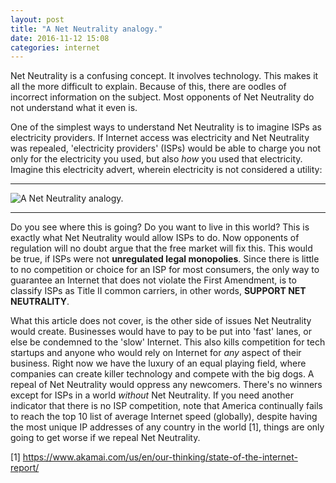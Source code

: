 ```yaml
---
layout: post
title: "A Net Neutrality analogy."
date: 2016-11-12 15:08
categories: internet
---
```


Net Neutrality is a confusing concept. It involves technology. This makes it all the more difficult to explain. Because of this, there are oodles of incorrect information on the subject. Most opponents of Net Neutrality do not understand what it even is.

One of the simplest ways to understand Net Neutrality is to imagine ISPs as electricity providers. If Internet access was electricity and Net Neutrality was repealed, 'electricity providers' (ISPs) would be able to charge you not only for the electricity you used, but also _how_ you used that electricity. Imagine this electricity advert, wherein electricity is not considered a utility:

---

![A Net Neutrality analogy.](https://usercontent.irccloud-cdn.com/file/N6VirsrM/a_net_neutrality_analogy.png)

---

Do you see where this is going? Do you want to live in this world? This is exactly what Net Neutrality would allow ISPs to do. Now opponents of regulation will no doubt argue that the free market will fix this. This would be true, if ISPs were not **unregulated legal monopolies**. Since there is little to no competition or choice for an ISP for most consumers, the only way to guarantee an Internet that does not violate the First Amendment, is to classify ISPs as Title II common carriers, in other words, **SUPPORT NET NEUTRALITY**.

What this article does not cover, is the other side of issues Net Neutrality would create. Businesses would have to pay to be put into 'fast' lanes, or else be condemned to the 'slow' Internet. This also kills competition for tech startups and anyone who would rely on Internet for _any_ aspect of their business. Right now we have the luxury of an equal playing field, where companies can create killer technology and compete with the big dogs. A repeal of Net Neutrality would oppress any newcomers. There's no winners except for ISPs in a world _without_ Net Neutrality. If you need another indicator that there is no ISP competition, note that America continually fails to reach the top 10 list of average Internet speed (globally), despite having the most unique IP addresses of any country in the world [1], things are only going to get worse if we repeal Net Neutrality.

[1]
https://www.akamai.com/us/en/our-thinking/state-of-the-internet-report/
